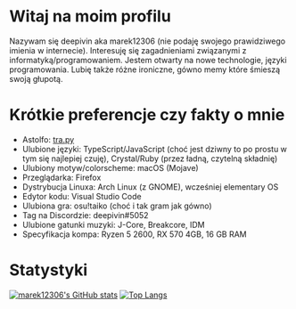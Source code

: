 # Witaj na moim profilu
Nazywam się deepivin aka marek12306 (nie podaję swojego prawidziwego imienia w internecie). Interesuję się zagadnieniami związanymi z informatyką/programowaniem. Jestem otwarty na nowe technologie, języki programowania. Lubię także różne ironiczne, gówno memy które śmieszą swoją głupotą.

# Krótkie preferencje czy fakty o mnie
- Astolfo: [tra.py](https://github.com/marek12306/tra.py)
- Ulubione języki: TypeScript/JavaScript (choć jest dziwny to po prostu w tym się najlepiej czuję), Crystal/Ruby (przez ładną, czytelną składnię)
- Ulubiony motyw/colorscheme: macOS (Mojave)
- Przeglądarka: Firefox
- Dystrybucja Linuxa: Arch Linux (z GNOME), wcześniej elementary OS
- Edytor kodu: Visual Studio Code
- Ulubiona gra: osu!taiko (choć i tak gram jak gówno)
- Tag na Discordzie: deepivin#5052
- Ulubione gatunki muzyki: J-Core, Breakcore, IDM
- Specyfikacja kompa: Ryzen 5 2600, RX 570 4GB, 16 GB RAM

# Statystyki
[![marek12306's GitHub stats](https://github-readme-stats.vercel.app/api?username=marek12306)](https://github.com/anuraghazra/github-readme-stats) 
[![Top Langs](https://github-readme-stats.vercel.app/api/top-langs/?username=marek12306&layout=compact)](https://github.com/anuraghazra/github-readme-stats)
